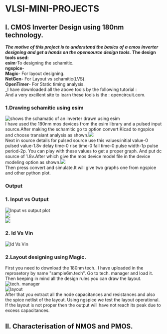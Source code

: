 # VLSI-MINI-PROJECTS
## I. CMOS Inverter Design using 180nm technology.
**_The motive of this project is to understand the basics of a cmos inverter designing and get a hands on the opensource design tools._** 
**The design tools used:**  
**esim**-To designing the schamitic.  
**ngspice**-  
**Magic**- For layout designing.  
**NetGen**- For Layout vs schamitic(LVS).  
**OpenTimer**- For Static timing analysis.   
_I have downloaded all the above tools by the following tutorial :  
And a very excillent site to learn these tools is the : opencircuit.com.  
### 1.Drawing schamitic using esim
![shows the schamatic of an inverter drawn using esim](https://github.com/Avs-Bharguav/VLSI-MINI-PROJECTS/blob/main/my_project/inverter_project_images/inv/Screenshot%20from%202023-04-04%2009-50-40.png)  
I have used the 180nm mos devices from the esim library and a pulsed input source.After making the schamitic go to option convert Kicad to ngspice and choose transiant analysis as shown.![](https://github.com/Avs-Bharguav/VLSI-MINI-PROJECTS/blob/main/my_project/inverter_project_images/inv/Screenshot%20from%202023-05-16%2013-36-59.png)   
Next in source details for pulsed source use this values:initial value-0 pulsed value-1.8v delay time-0 rise time-0 fall time-0 pulse width-1p  pulse period-2p. You can play with these values to get a proper graph. And put dc source of 1.8v.After which give the mos device model file in the device modeling option as shown.![](https://github.com/Avs-Bharguav/VLSI-MINI-PROJECTS/blob/main/my_project/inverter_project_images/inv/Screenshot%20from%202023-05-16%2014-18-46.png)  
Then press convert and simulate.It will give two graphs one from ngspice and other python plot.  
### Output  
### 1. Input vs Output
![Input vs output plot](https://github.com/Avs-Bharguav/VLSI-MINI-PROJECTS/blob/main/my_project/inverter_project_images/inv/ino.png)  
![](https://github.com/Avs-Bharguav/VLSI-MINI-PROJECTS/blob/main/my_project/inverter_project_images/inv/in%20vs%20out.png)   
![](https://github.com/Avs-Bharguav/VLSI-MINI-PROJECTS/blob/main/my_project/inverter_project_images/inv/image.png)  
### 2. Id Vs Vin
![Id Vs Vin](https://github.com/Avs-Bharguav/VLSI-MINI-PROJECTS/blob/main/my_project/inverter_project_images/inv/id.png)  
### 2.Layout designing using Magic.  
First you need to download the 180nm tech.. I have uploaded in the reprosetory by name "sample6m.tech". Go to tech. manager and load it. Then keeping in mind all the design rules you can draw the layout.  
![tech. manager](https://github.com/Avs-Bharguav/VLSI-MINI-PROJECTS/blob/main/my_project/inverter_project_images/magic/Screenshot%20from%202023-03-05%2015-26-53.png)  
![layout](https://github.com/Avs-Bharguav/VLSI-MINI-PROJECTS/blob/main/my_project/inverter_project_images/magic/Screenshot%20from%202023-03-27%2021-53-47.png)  
After that you extract all the node capacitances and resistances and also the spice netlist of the layout. Using ngspice we test the layout operational. If the layout is not proper then the output will have not reach its peak due to excess capacitances.  



## II. Characterisation of NMOS and PMOS.  




